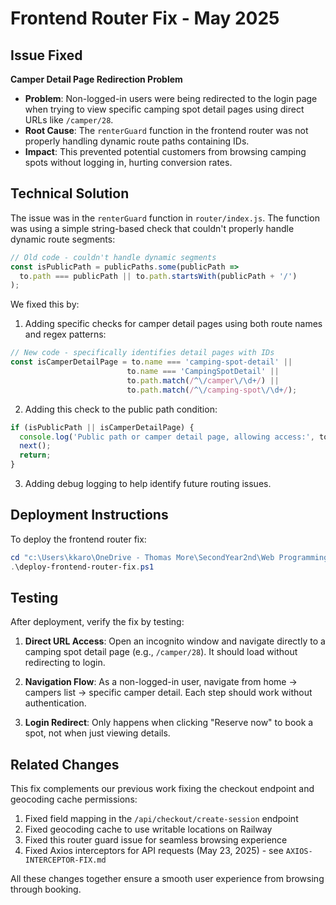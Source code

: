 # Frontend Router Fix - May 2025

## Issue Fixed

**Camper Detail Page Redirection Problem**

- **Problem**: Non-logged-in users were being redirected to the login page when trying to view specific camping spot detail pages using direct URLs like `/camper/28`.
- **Root Cause**: The `renterGuard` function in the frontend router was not properly handling dynamic route paths containing IDs.
- **Impact**: This prevented potential customers from browsing camping spots without logging in, hurting conversion rates.

## Technical Solution

The issue was in the `renterGuard` function in `router/index.js`. The function was using a simple string-based check that couldn't properly handle dynamic route segments:

```javascript
// Old code - couldn't handle dynamic segments
const isPublicPath = publicPaths.some(publicPath => 
  to.path === publicPath || to.path.startsWith(publicPath + '/')
);
```

We fixed this by:

1. Adding specific checks for camper detail pages using both route names and regex patterns:

```javascript
// New code - specifically identifies detail pages with IDs
const isCamperDetailPage = to.name === 'camping-spot-detail' || 
                          to.name === 'CampingSpotDetail' ||
                          to.path.match(/^\/camper\/\d+/) || 
                          to.path.match(/^\/camping-spot\/\d+/);
```

2. Adding this check to the public path condition:

```javascript
if (isPublicPath || isCamperDetailPage) {
  console.log('Public path or camper detail page, allowing access:', to.path);
  next();
  return;
}
```

3. Adding debug logging to help identify future routing issues.

## Deployment Instructions

To deploy the frontend router fix:

```powershell
cd "c:\Users\kkaro\OneDrive - Thomas More\SecondYear2nd\Web Programming\airbnb_for_camping\airbnb_frontend"
.\deploy-frontend-router-fix.ps1
```

## Testing

After deployment, verify the fix by testing:

1. **Direct URL Access**: Open an incognito window and navigate directly to a camping spot detail page (e.g., `/camper/28`). It should load without redirecting to login.

2. **Navigation Flow**: As a non-logged-in user, navigate from home → campers list → specific camper detail. Each step should work without authentication.

3. **Login Redirect**: Only happens when clicking "Reserve now" to book a spot, not when just viewing details.

## Related Changes

This fix complements our previous work fixing the checkout endpoint and geocoding cache permissions:

1. Fixed field mapping in the `/api/checkout/create-session` endpoint
2. Fixed geocoding cache to use writable locations on Railway
3. Fixed this router guard issue for seamless browsing experience
4. Fixed Axios interceptors for API requests (May 23, 2025) - see `AXIOS-INTERCEPTOR-FIX.md`

All these changes together ensure a smooth user experience from browsing through booking.
